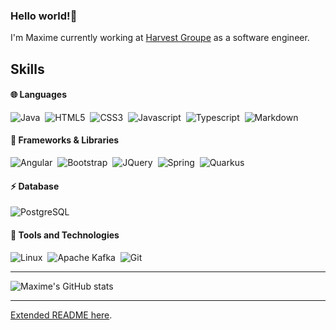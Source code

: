 ### Hello world!👋

I'm Maxime currently working at [Harvest Groupe](https://www.harvest.fr/le-groupe/) as a software engineer.

## Skills

#### 🌐 Languages

![Java](https://img.shields.io/badge/Java-ED8B00?style=for-the-badge&logo=openjdk&logoColor=white)&nbsp;
![HTML5](https://img.shields.io/badge/HTML5-E34F26?style=for-the-badge&logo=html5&logoColor=white)&nbsp;
![CSS3](https://img.shields.io/badge/CSS3-1572B6?style=for-the-badge&logo=css3&logoColor=white)&nbsp;
![Javascript](https://img.shields.io/badge/JavaScript-F7DF1E?style=for-the-badge&logo=javascript&logoColor=black)&nbsp;
![Typescript](https://img.shields.io/badge/TypeScript-007ACC?style=for-the-badge&logo=typescript&logoColor=white)&nbsp;
![Markdown](https://img.shields.io/badge/markdown-%23000000.svg?style=for-the-badge&logo=markdown&logoColor=white)

#### 🚀 Frameworks & Libraries

![Angular](https://img.shields.io/badge/Angular-DD0031?style=for-the-badge&logo=angular&logoColor=white)&nbsp;
![Bootstrap](https://img.shields.io/badge/Bootstrap-563D7C?style=for-the-badge&logo=bootstrap&logoColor=white)&nbsp;
![JQuery](https://img.shields.io/badge/jQuery-0769AD?style=for-the-badge&logo=jquery&logoColor=white)&nbsp;
![Spring](https://img.shields.io/badge/Spring-6DB33F?style=for-the-badge&logo=spring&logoColor=white)&nbsp;
![Quarkus](https://img.shields.io/badge/Quarkus-4695EB?logo=quarkus&logoColor=fff&style=for-the-badge)

#### ⚡ Database

![PostgreSQL](https://img.shields.io/badge/PostgreSQL-316192?style=for-the-badge&logo=postgresql&logoColor=white)&nbsp;

#### 🔨 Tools and Technologies

![Linux](https://img.shields.io/badge/Linux-FCC624?style=for-the-badge&logo=linux&logoColor=black)&nbsp;
![Apache Kafka](https://img.shields.io/badge/Apache%20Kafka-231F20?logo=apachekafka&logoColor=fff&style=for-the-badge)&nbsp;
![Git](https://img.shields.io/badge/GIT-E44C30?style=for-the-badge&logo=git&logoColor=white)

---

<img style="display: block; margin: auto;" src="https://github-readme-stats.vercel.app/api/top-langs/?username=MaxmeTrn&theme=dark&layout=donut" alt="Maxime's GitHub stats" />

---

[Extended README here](README-extended.md).

<!--
**MaxmeTrn/MaxmeTrn** is a ✨ _special_ ✨ repository because its `README.md` (this file) appears on your GitHub profile.

Here are some ideas to get you started:

- 🔭 I’m currently working on ...
- 🌱 I’m currently learning ...
- 👯 I’m looking to collaborate on ...
- 🤔 I’m looking for help with ...
- 💬 Ask me about ...
- 📫 How to reach me: ...
- 😄 Pronouns: ...
- ⚡ Fun fact: ...
-->
